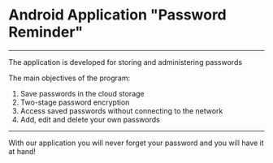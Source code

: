 # Android Application "Password Reminder"
__________________________________________
The application is developed for storing and administering passwords

The main objectives of the program:
1) Save passwords in the cloud storage
2) Two-stage password encryption
3) Access saved passwords without connecting to the network
4) Add, edit and delete your own passwords 
______________________________________________________________________
With our application you will never forget your password and you will have it at hand!

